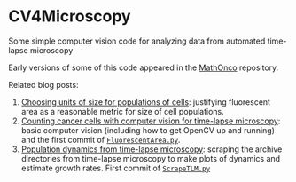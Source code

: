 # CV4Microscopy
Some simple computer vision code for analyzing data from automated time-lapse microscopy

Early versions of some of this code appeared in the [MathOnco](https://github.com/kaznatcheev/MathOnco) repository.

Related blog posts:

1. [Choosing units of size for populations of cells](https://egtheory.wordpress.com/2016/04/11/counting-cells/): justifying fluorescent area as a reasonable metric for size of cell populations.
2. [Counting cancer cells with computer vision for time-lapse microscopy](https://egtheory.wordpress.com/2016/04/21/automicroscopy/):  basic computer vision (including how to get OpenCV up and running) and the first commit of [<code>FluorescentArea.py</code>](https://github.com/kaznatcheev/MathOnco/blob/master/FluorescentArea.py).
3. [Population dynamics from time-lapse microscopy](https://egtheory.wordpress.com/2016/05/07/population-dynamics-tlm/): scraping the archive directories from time-lapse microscopy to make plots of dynamics and estimate growth rates. First commit of [<code>ScrapeTLM.py</code>](https://github.com/kaznatcheev/MathOnco/blob/master/ScrapeTML.py)
